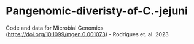 # Pangenomic-diveristy-of-C.-jejuni
Code and data for Microbial Genomics (https://doi.org/10.1099/mgen.0.001073) - Rodrigues et. al. 2023
